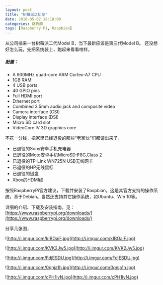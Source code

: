 ```yaml
---
layout: post
title: "树莓派之初见"
date: 2016-05-02 18:18:00
categories: 瞎折腾
tags: [Raspberry Pi, Raspbian]
---
```


从公司搞来一台树莓派二代Model B，当下最新应该是第三代Model B。
还没想好怎么玩，先把系统装上，跑起来看看啥样。

<!-- more -->

##### 配置：

* A 900MHz quad-core ARM Cortex-A7 CPU
* 1GB RAM
* 4 USB ports
* 40 GPIO pins
* Full HDMI port
* Ethernet port
* Combined 3.5mm audio jack and composite video
* Camera interface (CSI)
* Display interface (DSI)
* Micro SD card slot
* VideoCore IV 3D graphics core

不花一分钱，把家里已经退役的那些“老家伙”们都请出来了，

* 已退役的Sony安卓手机充电器
* 已退役的Moto安卓手机MicroSD卡8G,Class 2
* 已退役的TP-Link WN725N USB无线网卡
* 已退役的HP无线鼠标
* 已退役的键盘
* Xbox的HDMI线

按照RaspberryPi官方建议，下载并安装了Raspbian。这是其官方支持的操作系统，基于Debian。当然还支持其它操作系统，如Ubuntu、Win 10等。

详细的介绍、下载及安装指南，见：
[https://www.raspberrypi.org/downloads/](https://www.raspberrypi.org/downloads/)

分享几张图，

![http://i.imgur.com/kIBOaiF.jpg](http://i.imgur.com/kIBOaiF.jpg)

![http://i.imgur.com/KVK2Jw5.jpg](http://i.imgur.com/KVK2Jw5.jpg)

![http://i.imgur.com/FdjESDU.jpg](http://i.imgur.com/FdjESDU.jpg)

![http://i.imgur.com/0qnja1h.jpg](http://i.imgur.com/0qnja1h.jpg)

![http://i.imgur.com/cPH1lvN.jpg](http://i.imgur.com/cPH1lvN.jpg)
